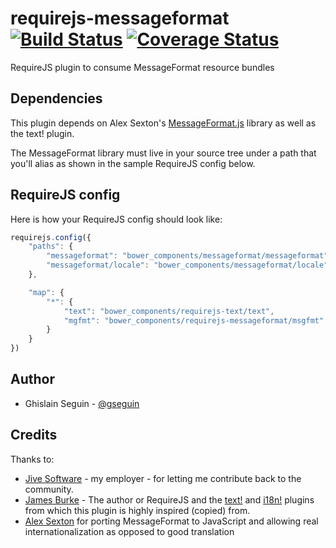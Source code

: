 requirejs-messageformat [![Build Status](https://travis-ci.org/gseguin/requirejs-messageformat.png?branch=master)](https://travis-ci.org/gseguin/requirejs-messageformat) [![Coverage Status](https://coveralls.io/repos/gseguin/requirejs-messageformat/badge.png?branch=master)](https://coveralls.io/r/gseguin/requirejs-messageformat?branch=master)
=======================

RequireJS plugin to consume MessageFormat resource bundles

## Dependencies
This plugin depends on Alex Sexton's [MessageFormat.js](https://github.com/SlexAxton/messageformat.js) library as well as the text! plugin.

The MessageFormat library must live in your source tree under a path that you'll alias as shown in the sample RequireJS config below.

## RequireJS config

Here is how your RequireJS config should look like:

```javascript
requirejs.config({
	"paths": {
        "messageformat": "bower_components/messageformat/messageformat",
        "messageformat/locale": "bower_components/messageformat/locale"
    },

    "map": {
        "*": {
            "text": "bower_components/requirejs-text/text",
            "mgfmt": "bower_components/requirejs-messageformat/msgfmt"
        }
    }
})
```

## Author

* Ghislain Seguin - [@gseguin](http://twitter.com/gseguin)


## Credits

Thanks to:

* [Jive Software](https://jivesoftware.com) - my employer - for letting me contribute back to the community.
* [James Burke](https://github.com/jrburke) - The author or RequireJS and the [text!](https://github.com/requirejs/text) and [i18n!](https://github.com/requirejs/i18n) plugins from which this plugin is highly inspired (copied) from.
* [Alex Sexton](http://twitter.com/SlexAxton) for porting MessageFormat to JavaScript and allowing real internationalization as opposed to good translation
